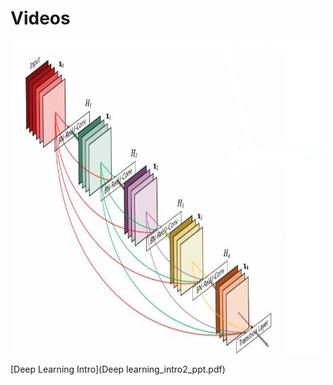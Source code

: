 
  
# Videos
<p align="center">
<img title="a title" alt="Alt text" src="/fig-dl4-53.JPG" width="500" height="500">
  </p>

[Deep Learning Intro](Deep learning_intro2_ppt.pdf)
